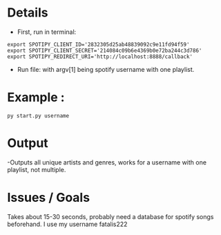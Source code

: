 # Details
- First, run in terminal:
```
export SPOTIPY_CLIENT_ID='2832305d25ab48839092c9e11fd94f59'
export SPOTIPY_CLIENT_SECRET='214084c09b6e4369b0e72ba244c3d786'
export SPOTIPY_REDIRECT_URI='http://localhost:8888/callback'
```

- Run file: with argv[1] being spotify username with one playlist.
# Example :
```
py start.py username
```
# Output 
-Outputs all unique artists and genres, works for a username with one playlist, not multiple.

# Issues / Goals
Takes about 15-30 seconds, probably need a database for spotify songs beforehand. I use my username fatalis222
